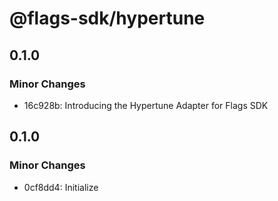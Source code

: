 # @flags-sdk/hypertune

## 0.1.0

### Minor Changes

- 16c928b: Introducing the Hypertune Adapter for Flags SDK

## 0.1.0

### Minor Changes

- 0cf8dd4: Initialize
